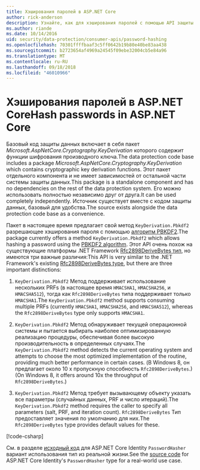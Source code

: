 ```yaml
---
title: Хэширования паролей в ASP.NET Core
author: rick-anderson
description: Узнайте, как для хэширования паролей с помощью API защиты данных ASP.NET Core.
ms.author: riande
ms.date: 10/14/2016
uid: security/data-protection/consumer-apis/password-hashing
ms.openlocfilehash: 70301ffffbaaf3c5ff0642b19b80e40be83aa438
ms.sourcegitcommit: b2723654af4969a24545f09ebe32004cb5e84a96
ms.translationtype: MT
ms.contentlocale: ru-RU
ms.lasthandoff: 09/18/2018
ms.locfileid: "46010966"
---
```

# <a name="hash-passwords-in-aspnet-core"></a><span data-ttu-id="64abf-103">Хэширования паролей в ASP.NET Core</span><span class="sxs-lookup"><span data-stu-id="64abf-103">Hash passwords in ASP.NET Core</span></span>

<span data-ttu-id="64abf-104">Базовый код защиты данных включает в себя пакет *Microsoft.AspNetCore.Cryptography.KeyDerivation* которого содержит функции шифрования производного ключа.</span><span class="sxs-lookup"><span data-stu-id="64abf-104">The data protection code base includes a package *Microsoft.AspNetCore.Cryptography.KeyDerivation* which contains cryptographic key derivation functions.</span></span> <span data-ttu-id="64abf-105">Этот пакет отдельного компонента и не имеет зависимостей от остальной части системы защиты данных.</span><span class="sxs-lookup"><span data-stu-id="64abf-105">This package is a standalone component and has no dependencies on the rest of the data protection system.</span></span> <span data-ttu-id="64abf-106">Его можно использовать полностью независимо друг от друга.</span><span class="sxs-lookup"><span data-stu-id="64abf-106">It can be used completely independently.</span></span> <span data-ttu-id="64abf-107">Источник существует вместе с кодом защиты данных, базовый для удобства.</span><span class="sxs-lookup"><span data-stu-id="64abf-107">The source exists alongside the data protection code base as a convenience.</span></span>

<span data-ttu-id="64abf-108">Пакет в настоящее время предлагает свой метод `KeyDerivation.Pbkdf2` разрешающее хэширования пароля с помощью [алгоритм PBKDF2](https://tools.ietf.org/html/rfc2898#section-5.2).</span><span class="sxs-lookup"><span data-stu-id="64abf-108">The package currently offers a method `KeyDerivation.Pbkdf2` which allows hashing a password using the [PBKDF2 algorithm](https://tools.ietf.org/html/rfc2898#section-5.2).</span></span> <span data-ttu-id="64abf-109">Этот API очень похож на существующие платформы .NET Framework [Rfc2898DeriveBytes тип](/dotnet/api/system.security.cryptography.rfc2898derivebytes), но имеются три важные различия:</span><span class="sxs-lookup"><span data-stu-id="64abf-109">This API is very similar to the .NET Framework's existing [Rfc2898DeriveBytes type](/dotnet/api/system.security.cryptography.rfc2898derivebytes), but there are three important distinctions:</span></span>

1. <span data-ttu-id="64abf-110">`KeyDerivation.Pbkdf2` Метод поддерживает использование нескольких PRFs (в настоящее время `HMACSHA1`, `HMACSHA256`, и `HMACSHA512`), тогда как `Rfc2898DeriveBytes` типа поддерживает только `HMACSHA1`.</span><span class="sxs-lookup"><span data-stu-id="64abf-110">The `KeyDerivation.Pbkdf2` method supports consuming multiple PRFs (currently `HMACSHA1`, `HMACSHA256`, and `HMACSHA512`), whereas the `Rfc2898DeriveBytes` type only supports `HMACSHA1`.</span></span>

2. <span data-ttu-id="64abf-111">`KeyDerivation.Pbkdf2` Метод обнаруживает текущей операционной системы и пытается выбирать наиболее оптимизированную реализацию процедуры, обеспечивая более высокую производительность в определенных случаях.</span><span class="sxs-lookup"><span data-stu-id="64abf-111">The `KeyDerivation.Pbkdf2` method detects the current operating system and attempts to choose the most optimized implementation of the routine, providing much better performance in certain cases.</span></span> <span data-ttu-id="64abf-112">(В Windows 8, он предлагает около 10 x пропускную способность `Rfc2898DeriveBytes`.)</span><span class="sxs-lookup"><span data-stu-id="64abf-112">(On Windows 8, it offers around 10x the throughput of `Rfc2898DeriveBytes`.)</span></span>

3. <span data-ttu-id="64abf-113">`KeyDerivation.Pbkdf2` Метод требует вызывающему объекту указать все параметры (случайных данных, PRF и число итераций).</span><span class="sxs-lookup"><span data-stu-id="64abf-113">The `KeyDerivation.Pbkdf2` method requires the caller to specify all parameters (salt, PRF, and iteration count).</span></span> <span data-ttu-id="64abf-114">`Rfc2898DeriveBytes` Тип предоставляет значения по умолчанию для них.</span><span class="sxs-lookup"><span data-stu-id="64abf-114">The `Rfc2898DeriveBytes` type provides default values for these.</span></span>

[!code-csharp[](password-hashing/samples/passwordhasher.cs)]

<span data-ttu-id="64abf-115">См. в разделе [исходный код](https://github.com/aspnet/Identity/blob/master/src/Core/PasswordHasher.cs) для ASP.NET Core Identity `PasswordHasher` вариант использования тип из реальной жизни.</span><span class="sxs-lookup"><span data-stu-id="64abf-115">See the [source code](https://github.com/aspnet/Identity/blob/master/src/Core/PasswordHasher.cs) for ASP.NET Core Identity's `PasswordHasher` type for a real-world use case.</span></span>
